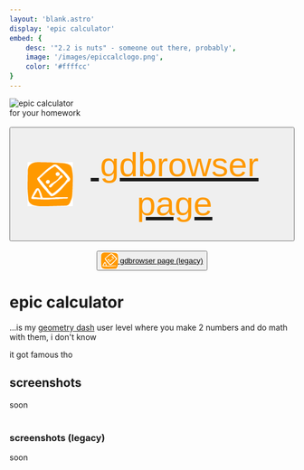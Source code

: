 ```yaml
---
layout: 'blank.astro'
display: 'epic calculator'
embed: {
    desc: '"2.2 is nuts" - someone out there, probably',
    image: '/images/epiccalclogo.png',
    color: '#ffffcc'
}
---
```

<img src="/images/epiccalclogo.png" alt="epic calculator" width="500"/><br>
for your homework
<br><br><a href="https://gdbrowser.com/103424659" target="_blank"><button style="display: flex; align-items: center; margin: auto; font-size: 60px; padding: 30px;"><img src="/images/socials/gd.png" width="80"/> <span style="color: #f90;">&nbsp;gdbrowser page</span></button></a>
<br><a href="https://gdbrowser.com/99154604" target="_blank"><button style="display: flex; align-items: center; margin: auto;"><img src="/images/socials/gd.png" width="30"/> <span style="color: var(--col-main);">&nbsp;gdbrowser page (legacy)</span></button></a>



# epic calculator
...is my <a href="https://store.steampowered.com/app/322170/">geometry dash</a> user level where you make 2 numbers and do math with them, i don't know

it got famous tho

<div class="sub-board">
<h2>screenshots</h2>
soon
</div>
<br>
<div class="sub-board">
<h3>screenshots (legacy)</h3>
soon
</div>